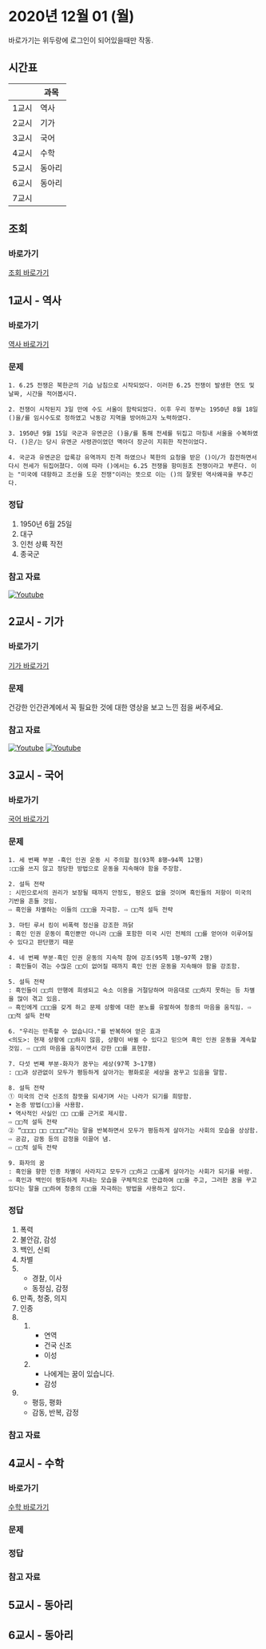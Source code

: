 # 2020년 12월 01 (월)

바로가기는 위두랑에 로그인이 되어있을때만 작동.

## 시간표
|    |과목|
|----|---|
|1교시|역사|
|2교시|기가|
|3교시|국어|
|4교시|수학|
|5교시|동아리|
|6교시|동아리|
|7교시|   |

## 조회
### 바로가기
[조회 바로가기](https://rang.edunet.net/class/G000364114/classNotifyView.do?pageNo=1&notifySequence=302697)

## 1교시 - 역사
### 바로가기
[역사 바로가기](https://rang.edunet.net/class/G000325407/hmwkppList.do?hmwkSeq=719399)
### 문제
```
1. 6.25 전쟁은 북한군의 기습 남침으로 시작되었다. 이러한 6.25 전쟁이 발생한 연도 및 날짜, 시간을 적어봅시다.

2. 전쟁이 시작된지 3일 만에 수도 서울이 함락되었다. 이후 우리 정부는 1950년 8월 18일 ()을/를 임시수도로 정하였고 낙동강 지역을 방어하고자 노력하였다.

3. 1950년 9월 15일 국군과 유엔군은 ()을/를 통해 전세를 뒤집고 마침내 서울을 수복하였다. ()은/는 당시 유엔군 사령관이었던 맥아더 장군이 지휘한 작전이었다.

4. 국군과 유엔군은 압록강 유역까지 진격 하였으나 북한의 요청을 받은 ()이/가 참전하면서 다시 전세가 뒤집어졌다. 이에 따라 ()에서는 6.25 전쟁을 항미원조 전쟁이라고 부른다. 이는 "미국에 대항하고 조선을 도운 전쟁"이라는 뜻으로 이는 ()의 잘못된 역사왜곡을 부추긴다.
```
### 정답
1. 1950년 6월 25일
2. 대구
3. 인천 상륙 작전
4. 종국군
### 참고 자료
[![Youtube](http://img.youtube.com/vi/_HTuf2bFbpw/0.jpg)](https://www.youtube.com/embed/_HTuf2bFbpw "Youtube")

## 2교시 - 기가
### 바로가기
[기가 바로가기](https://rang.edunet.net/class/G000367106/hmwkppList.do?hmwkSeq=723493)
### 문제
건강한 인간관계에서 꼭 필요한 것에 대한 영상을 보고 느낀 점을 써주세요.
### 참고 자료
[![Youtube](http://img.youtube.com/vi/Y_Iq_ni0me8/0.jpg)](https://www.youtube.com/embed/Y_Iq_ni0me8 "Youtube")
[![Youtube](http://img.youtube.com/vi/5rs06HiHBbY/0.jpg)](https://www.youtube.com/embed/5rs06HiHBbY "Youtube")

## 3교시 - 국어
### 바로가기
[국어 바로가기](https://rang.edunet.net/class/G000323851/hmwkppList.do?hmwkSeq=723511)
### 문제
```
1. 세 번째 부분 -흑인 인권 운동 시 주의할 점(93쪽 8행~94쪽 12행)
:□□을 쓰지 않고 정당한 방법으로 운동을 지속해야 함을 주장함.

2. 설득 전략
: 시민으로서의 권리가 보장될 때까지 안정도, 평온도 없을 것이며 흑인들의 저항이 미국의 기반을 흔들 것임.
⇨ 흑인을 차별하는 이들의 □□□을 자극함. ⇨ □□적 설득 전략

3. 마틴 루서 킹이 비폭력 정신을 강조한 까닭
: 흑인 인권 운동이 흑인뿐만 아니라 □□을 포함한 미국 시민 전체의 □□를 얻어야 이루어질 수 있다고 판단했기 때문

4. 네 번째 부분-흑인 인권 운동의 지속적 참여 강조(95쪽 1행~97쪽 2행)
: 흑인들이 겪는 수많은 □□이 없어질 때까지 흑인 인권 운동을 지속해야 함을 강조함.

5. 설득 전략
: 흑인들이 □□의 만행에 희생되고 숙소 이용을 거절당하며 마음대로 □□하지 못하는 등 차별을 많이 겪고 있음.
⇨ 흑인에게 □□□을 갖게 하고 문제 상황에 대한 분노를 유발하여 청중의 마음을 움직임. ⇨ □□적 설득 전략

6. "우리는 만족할 수 없습니다."를 반복하여 얻은 효과
<의도>: 현재 상황에 □□하지 않음, 상황이 바뀔 수 있다고 믿으며 흑인 인권 운동을 계속할 것임. ⇨ □□의 마음을 움직이면서 강한 □□를 표현함.

7. 다섯 번째 부분-화자가 꿈꾸는 세상(97쪽 3~17행)
: □□과 상관없이 모두가 평등하게 살아가는 평화로운 세상을 꿈꾸고 있음을 말함.

8. 설득 전략
① 미국의 건국 신조의 참뜻을 되새기며 사는 나라가 되기를 희망함.
• 논증 방법(□□)을 사용함.
• 역사적인 사실인 □□ □□를 근거로 제시함.
⇨ □□적 설득 전략
② “□□□□ □□ □□□□”라는 말을 반복하면서 모두가 평등하게 살아가는 사회의 모습을 상상함.
⇨ 공감, 감동 등의 감정을 이끌어 냄.
⇨ □□적 설득 전략

9. 화자의 꿈
: 흑인을 향한 인종 차별이 사라지고 모두가 □□하고 □□롭게 살아가는 사회가 되기를 바람.
⇨ 흑인과 백인이 평등하게 지내는 모습을 구체적으로 언급하여 □□을 주고, 그러한 꿈을 꾸고 있다는 말을 □□하여 청중의 □□을 자극하는 방법을 사용하고 있다.
```
### 정답
1. 폭력
2. 불안감, 감성
3. 백인, 신뢰
4. 차별
5. - 경찰, 이사
   - 동정심, 감정
6. 만족, 청중, 의지
7. 인종
8. 1. - 연역
      - 건국 신조
      - 이성
   2. - 나에게는 꿈이 있습니다.
      - 감성
9. - 평등, 평화
   - 감동, 반복, 감정
### 참고 자료

## 4교시 - 수학
### 바로가기
[수학 바로가기](https://rang.edunet.net/class/G000325357/hmwkppList.do?hmwkSeq=00000)
### 문제
### 정답
### 참고 자료

## 5교시 - 동아리

## 6교시 - 동아리
